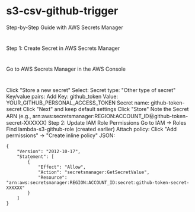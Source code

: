 # s3-csv-github-trigger

Step-by-Step Guide with AWS Secrets Manager
#
Step 1: Create Secret in AWS Secrets Manager
#
Go to AWS Secrets Manager in the AWS Console
#
Click "Store a new secret"
Select:
Secret type: "Other type of secret"
Key/value pairs: Add
Key: github_token
Value: YOUR_GITHUB_PERSONAL_ACCESS_TOKEN
Secret name: github-token-secret
Click "Next" and keep default settings
Click "Store"
Note the Secret ARN (e.g., arn:aws:secretsmanager:REGION:ACCOUNT_ID:secret:github-token-secret-XXXXXX)
Step 2: Update IAM Role Permissions
Go to IAM → Roles
Find lambda-s3-github-role (created earlier)
Attach policy:
Click "Add permissions" → "Create inline policy"
JSON:

```
{
    "Version": "2012-10-17",
    "Statement": [
        {
            "Effect": "Allow",
            "Action": "secretsmanager:GetSecretValue",
            "Resource": "arn:aws:secretsmanager:REGION:ACCOUNT_ID:secret:github-token-secret-XXXXXX"
        }
    ]
}
```
